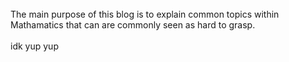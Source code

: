 <span style="display:table; margin-right: auto; margin-left: auto;">
<br>
The main purpose of this blog is to explain common topics within Mathamatics that can are commonly seen as hard to grasp.
<br><br>
idk yup yup
</span>